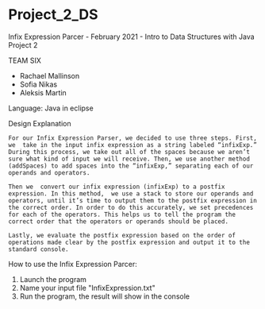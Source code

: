 # Project_2_DS


Infix Expression Parcer - February 2021 - Intro to Data Structures with Java Project 2

TEAM SIX
- Rachael Mallinson
- Sofia Nikas
- Aleksis Martin

Language: Java in eclipse

Design Explanation

    For our Infix Expression Parser, we decided to use three steps. First, we  take in the input infix expression as a string labeled “infixExp.” During this process, we take out all of the spaces because we aren’t sure what kind of input we will receive. Then, we use another method (addSpaces) to add spaces into the “infixExp,” separating each of our operands and operators. 
  
    Then we  convert our infix expression (infixExp) to a postfix expression. In this method,  we use a stack to store our operands and operators, until it’s time to output them to the postfix expression in the correct order. In order to do this accurately, we set precedences for each of the operators. This helps us to tell the program the correct order that the operators or operands should be placed.  
  
    Lastly, we evaluate the postfix expression based on the order of operations made clear by the postfix expression and output it to the standard console. 

How to use the Infix Expression Parcer:
1) Launch the program
2) Name your input file "InfixExpression.txt"
3) Run the program, the result will show in the console
